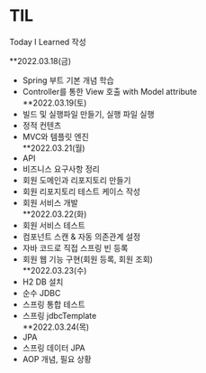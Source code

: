 # TIL
Today I Learned 작성

**2022.03.18(금)
 + Spring 부트 기본 개념 학습  
 + Controller를 통한 View 호출 with Model attribute  
**2022.03.19(토)  
 + 빌드 및 실행파일 만들기, 실행 파일 실행  
 + 정적 컨텐츠  
 + MVC와 템플릿 엔진  
**2022.03.21(월)  
 + API  
 + 비즈니스 요구사항 정리  
 + 회원 도메인과 리포지토리 만들기  
 + 회원 리포지토리 테스트 케이스 작성  
 + 회원 서비스 개발  
**2022.03.22(화)  
 + 회원 서비스 테스트  
 + 컴포넌트 스캔 & 자동 의존관계 설정  
 + 자바 코드로 직접 스프링 빈 등록  
 + 회원 웹 기능 구현(회원 등록, 회원 조회)  
**2022.03.23(수)  
 + H2 DB 설치  
 + 순수 JDBC  
 + 스프링 통합 테스트  
 + 스프링 jdbcTemplate  
**2022.03.24(목)  
 + JPA  
 + 스프링 데이터 JPA  
 + AOP 개념, 필요 상황  
